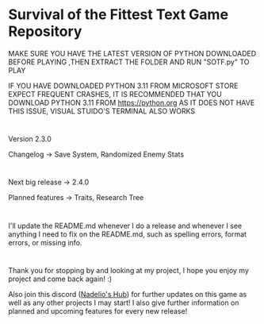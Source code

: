 # Survival of the Fittest Text Game Repository

MAKE SURE YOU HAVE THE LATEST VERSION OF PYTHON DOWNLOADED BEFORE PLAYING
,THEN EXTRACT THE FOLDER AND RUN "SOTF.py" TO PLAY


IF YOU HAVE DOWNLOADED PYTHON 3.11 FROM MICROSOFT STORE EXPECT FREQUENT CRASHES, IT IS RECOMMENDED THAT YOU DOWNLOAD PYTHON 3.11 FROM https://python.org AS IT DOES NOT HAVE THIS ISSUE, VISUAL STUIDO'S TERMINAL ALSO WORKS
#
Version 2.3.0

Changelog -> Save System, Randomized Enemy Stats
#
Next big release -> 2.4.0

Planned features -> Traits, Research Tree
#
I'll update the README.md whenever I do a release and whenever I see anything I need to fix on the README.md, such as spelling errors, format errors, or missing info.
#
Thank you for stopping by and looking at my project, I hope you enjoy my project and come back again! :)

Also join this discord ([Nadelio's Hub](https://discord.gg/W9jr78mSHC)) for further updates on this game as well as any other projects I may start! I also give further information on planned and upcoming features for every new release!

